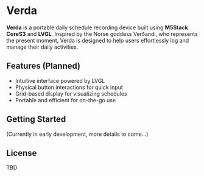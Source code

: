 # Verda

**Verda** is a portable daily schedule recording device built using **M5Stack CoreS3** and **LVGL**. Inspired by the Norse goddess Verðandi, who represents the present moment, Verda is designed to help users effortlessly log and manage their daily activities.

## Features (Planned)
- Intuitive interface powered by LVGL
- Physical button interactions for quick input
- Grid-based display for visualizing schedules
- Portable and efficient for on-the-go use

## Getting Started
(Currently in early development, more details to come...)

## License
TBD